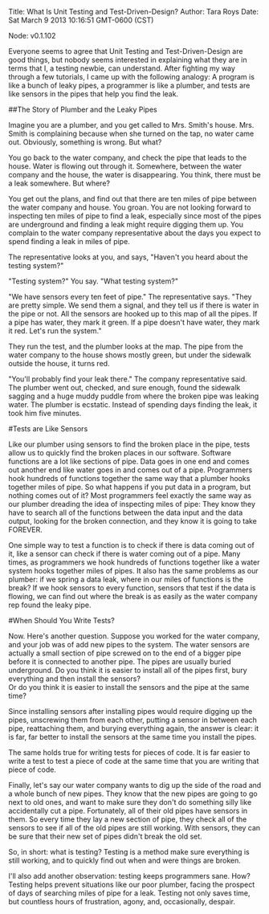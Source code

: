Title: What Is Unit Testing and Test-Driven-Design?
Author: Tara Roys
Date: Sat March 9 2013 10:16:51 GMT-0600 (CST)

Node: v0.1.102

Everyone seems to agree that Unit Testing and Test-Driven-Design are good things, but nobody seems interested in explaining what they are in terms that I, a testing newbie, can understand.  After fighting my way through a few tutorials, I came up with the following analogy: A program is like a bunch of leaky pipes, a programmer is like a plumber, and tests are like sensors in the pipes that help you find the leak.

##The Story of Plumber and the Leaky Pipes

Imagine you are a plumber, and you get called to Mrs. Smith's house.  Mrs. Smith is complaining because when she turned on the tap, no water came out.  Obviously, something is wrong.  But what?  

You go back to the water company, and check the pipe that leads to the house.  Water is flowing out through it.  Somewhere, between the water company and the house, the water is disappearing.  You think, there must be a leak somewhere.  But where?   

You get out the plans, and find out that there are ten miles of pipe between the water company and house.  You groan.  You are not looking forward to inspecting ten miles of pipe to find a leak, especially since most of the pipes are underground and finding a leak might require digging them up.  You complain to the water company representative about the days you expect to spend finding a leak in miles of pipe.  

The representative looks at you, and says, "Haven't you heard about the testing system?"  

"Testing system?" You say.  "What testing system?"  

"We have sensors every ten feet of pipe."  The representative says.  "They are pretty simple. We send them a signal, and they tell us if there is water in the pipe or not.  All the sensors are hooked up to this map of all the pipes.  If a pipe has water, they mark it green.  If a pipe doesn't have water, they mark it red.  Let's run the system."  

They run the test, and the plumber looks at the map.  The pipe from the water company to the house shows mostly green, but under the sidewalk outside the house, it turns red. 

"You'll probably find your leak there."   The company representative said.  The plumber went out, checked, and sure enough, found the sidewalk sagging and a huge muddy puddle from where the broken pipe was leaking water.  The plumber is ecstatic.  Instead of spending days finding the leak, it took him five minutes.  

#Tests are Like Sensors

Like our plumber using sensors to find the broken place in the pipe, tests allow us to quickly find the broken places in our software.  Software functions are a lot like sections of pipe.  Data goes in one end and comes out another end like water goes in and comes out of a pipe. Programmers hook hundreds of functions together the same way that a plumber hooks together miles of pipe.  So what happens if you put data in a program, but nothing comes out of it?  Most programmers feel exactly the same way as our plumber dreading the idea of inspecting miles of pipe:  They know they have to search all of the functions between the data input and the data output, looking for the broken connection, and they know it is going to take FOREVER.   

 One simple way to test a function is to check if there is data coming out of it, like a sensor can check if there is water coming out of a pipe.  Many times, as programmers we hook hundreds of functions together  like a water system hooks together miles of pipes.  It also has the same problems as our plumber:  if we spring a data leak, where in our miles of functions is the break?   If we hook sensors to every function, sensors that test if the data is flowing, we can find out where the break is as easily as the water company rep found the leaky pipe. 
  
#When Should You Write Tests?	

Now.  Here's another question.  Suppose you worked for the water company, and your job was of add new pipes to the system.  The water sensors are actually a small section of pipe screwed on to the end of a bigger pipe before it is connected to another pipe.  The pipes are usually buried underground.  Do you think it is easier to install all of the pipes first, bury everything and then install the sensors?  
Or do you think it is easier to install the sensors and the pipe at the same time?  

Since installing sensors after installing pipes would require digging up the pipes, unscrewing them from each other, putting a sensor in between each pipe, reattaching them, and burying everything again, the answer is clear:  it is far, far better to install the sensors at the same time you install the pipes.  

The same holds true for writing tests for pieces of code.  It is far easier to write a test to test a piece of code at the same time that you are writing that piece of code.  

Finally, let's say our water company wants to dig up the side of the road and a whole bunch of new pipes.  They know that the new pipes are going to go next to old ones, and want to make sure they don't do something silly like accidentally cut a pipe. Fortunately, all of their old pipes have sensors in them.  So every time they lay a new section of pipe, they check all of the sensors to see if all of the old pipes are still working.  With sensors, they can be sure that their new set of pipes didn't break the old set.  

So, in short:  what is testing?  Testing is a method make sure everything is still working, and to quickly find out when and were things are broken. 

I'll also add another observation:  testing keeps programmers sane.  How?  Testing helps prevent situations like our poor plumber, facing the prospect of days of searching miles of pipe for a leak.  Testing not only saves time, but countless hours of frustration, agony, and, occasionally, despair.  

 


